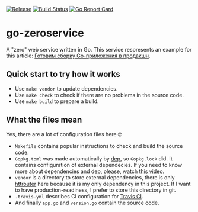 [![Release](https://img.shields.io/badge/release-1.0.0-brightgreen.svg?style=default?style=flat)](https://github.com/rumyantseva/go-zeroservice/releases/latest)
[![Build Status](https://travis-ci.org/rumyantseva/go-zeroservice.svg?branch=master)](https://travis-ci.org/rumyantseva/go-zeroservice)
[![Go Report Card](https://goreportcard.com/badge/github.com/rumyantseva/go-zeroservice)](https://goreportcard.com/report/github.com/rumyantseva/go-zeroservice)

# go-zeroservice

A "zero" web service written in Go. This service respresents an example for this article: [Готовим сборку Go-приложения в продакшн](https://habrahabr.ru/post/337158/).

## Quick start to try how it works

- Use `make vendor` to update dependencies.
- Use `make check` to check if there are no problems in the source code.
- Use `make build` to prepare a build.

## What the files mean

Yes, there are a lot of configuration files here 🤓

- `Makefile` contains popular instructions to check and build the source code.
- `Gopkg.toml` was made automatically by [dep](https://github.com/golang/dep), so `Gopkg.lock` did. It contains configuration of external dependecies. If you need to know more about dependencies and dep, please, watch [this video](https://www.youtube.com/watch?v=eZwR8qr2BfI).
- `vendor` is a directory to store external dependencies, there is only [httrouter](https://github.com/julienschmidt/httprouter) here because it is my only dependency in this project. If I want to have production-readiness, I prefer to store this directory in git.
- `.travis.yml` describes CI configuration for [Travis CI](http://travis-ci.org/).
- And finally `app.go` and `version.go` contain the source code.
